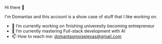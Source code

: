 Hi there 👋

I'm Domantas and this account is a show case of stuff that I like working on.

- 🔭 I’m currently working on finishing univeresity becoming entrepreneur
- 🌱 I’m currently mastering Full-stack development with AI
- 📫 How to reach me: domantasmoisejevas@gmail.com
